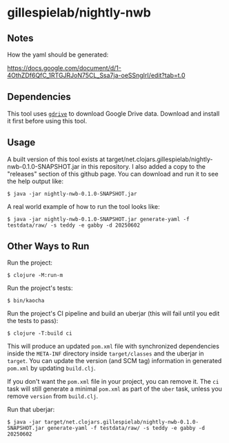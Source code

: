 # gillespielab/nightly-nwb

## Notes

How the yaml should be generated:

https://docs.google.com/document/d/1-4OthZDf6QfC_1RTGJRJoN75CL_Ssa7ja-oeSSngIrI/edit?tab=t.0

## Dependencies

This tool uses [`gdrive`](https://github.com/glotlabs/gdrive) to download Google
Drive data.  Download and install it first before using this tool.

## Usage

A built version of this tool exists at
target/net.clojars.gillespielab/nightly-nwb-0.1.0-SNAPSHOT.jar in this repository.
I also added a copy to the "releases" section of this github page.
You can download and run it to see the help output like:

    $ java -jar nightly-nwb-0.1.0-SNAPSHOT.jar

A real world example of how to run the tool looks like:

    $ java -jar nightly-nwb-0.1.0-SNAPSHOT.jar generate-yaml -f testdata/raw/ -s teddy -e gabby -d 20250602

## Other Ways to Run

Run the project:

    $ clojure -M:run-m

Run the project's tests:

    $ bin/kaocha

Run the project's CI pipeline and build an uberjar (this will fail until you
edit the tests to pass):

    $ clojure -T:build ci

This will produce an updated `pom.xml` file with synchronized dependencies
inside the `META-INF` directory inside `target/classes` and the uberjar in
`target`.
You can update the version (and SCM tag) information in generated `pom.xml` by
updating `build.clj`.

If you don't want the `pom.xml` file in your project, you can remove it.
The `ci` task will still generate a minimal `pom.xml` as part of the `uber`
task, unless you remove `version` from `build.clj`.

Run that uberjar:

    $ java -jar target/net.clojars.gillespielab/nightly-nwb-0.1.0-SNAPSHOT.jar generate-yaml -f testdata/raw/ -s teddy -e gabby -d 20250602
